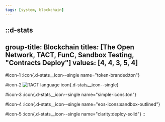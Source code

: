 ```yaml
---
tags: [system, blockchain]
---
```

::d-stats
---
group-title: Blockchain
titles: [The Open Network, TACT, FunC, Sandbox Testing, "Contracts Deploy"]
values: [4, 4, 3, 5, 4]
---
#icon-1
  :icon{.d-stats__icon--single name="token-branded:ton"}

#icon-2
  ![TACT language icon](/__assets/custom-icons/tact.svg){.d-stats__icon--single}

#icon-3
  :icon{.d-stats__icon--single name="simple-icons:ton"}

#icon-4
  :icon{.d-stats__icon--single name="eos-icons:sandbox-outlined"}

#icon-5
  :icon{.d-stats__icon--single name="clarity:deploy-solid"}
::